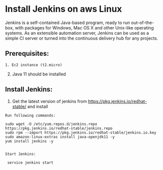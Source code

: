 # Install Jenkins on aws Linux

Jenkins is a self-contained Java-based program, ready to run out-of-the-box, with packages for Windows, Mac OS X and other Unix-like operating systems. As an extensible automation server, Jenkins can be used as a simple CI server or turned into the continuous delivery hub for any projects.

## Prerequisites:
	1. Ec2 instance (t2.micro)
  2. Java 11 should be installed
  
## Install Jenkins:

   1. Get the latest version of jenkins from  https://pkg.jenkins.io/redhat-stable/ and install
   
    Run following commands:    
   
    sudo wget -O /etc/yum.repos.d/jenkins.repo https://pkg.jenkins.io/redhat-stable/jenkins.repo
    sudo rpm --import https://pkg.jenkins.io/redhat-stable/jenkins.io.key
    sudo amazon-linux-extras install java-openjdk11 -y
    yum install jenkins -y
     
     
    Start Jenkins:      
     
     service jenkins start
     








